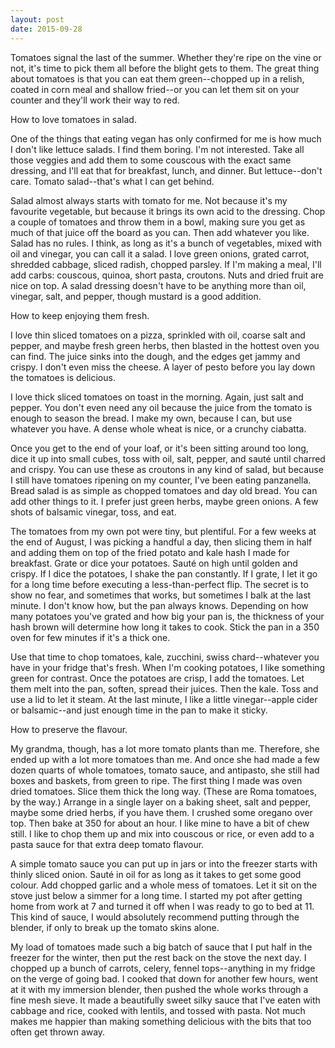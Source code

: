 ```yaml
---
layout: post
date: 2015-09-28
---
```


Tomatoes signal the last of the summer. Whether they're ripe on the vine or not, it's time to pick them all before the blight gets to them. The great thing about tomatoes is that you can eat them green--chopped up in a relish, coated in corn meal and shallow fried--or you can let them sit on your counter and they'll work their way to red.

How to love tomatoes in salad. 

One of the things that eating vegan has only confirmed for me is how much I don't like lettuce salads. I find them boring. I'm not interested. Take all those veggies and add them to some couscous with the exact same dressing, and I'll eat that for breakfast, lunch, and dinner. But lettuce--don't care. Tomato salad--that's what I can get behind. 

Salad almost always starts with tomato for me. Not because it's my favourite vegetable, but because it brings its own acid to the dressing. Chop a couple of tomatoes and throw them in a bowl, making sure you get as much of that juice off the board as you can. Then add whatever you like. Salad has no rules. I think, as long as it's a bunch of vegetables, mixed with oil and vinegar, you can call it a salad. I love green onions, grated carrot, shredded cabbage, sliced radish, chopped parsley. If I'm making a meal, I'll add carbs: couscous, quinoa, short pasta, croutons. Nuts and dried fruit are nice on top. A salad dressing doesn't have to be anything more than oil, vinegar, salt, and pepper, though mustard is a good addition.

How to keep enjoying them fresh.

I love thin sliced tomatoes on a pizza, sprinkled with oil, coarse salt and pepper, and maybe fresh green herbs, then blasted in the hottest oven you can find. The juice sinks into the dough, and the edges get jammy and crispy. I don't even miss the cheese. A layer of pesto before you lay down the tomatoes is delicious.

I love thick sliced tomatoes on toast in the morning. Again, just salt and pepper. You don't even need any oil because the juice from the tomato is enough to season the bread. I make my own, because I can, but use whatever you have. A dense whole wheat is nice, or a crunchy ciabatta. 

Once you get to the end of your loaf, or it's been sitting around too long, dice it up into small cubes, toss with oil, salt, pepper, and sauté until charred and crispy. You can use these as croutons in any kind of salad, but because I still have tomatoes ripening on my counter, I've been eating panzanella. Bread salad is as simple as chopped tomatoes and day old bread. You can add other things to it. I prefer just green herbs, maybe green onions. A few shots of balsamic vinegar, toss, and eat. 

The tomatoes from my own pot were tiny, but plentiful. For a few weeks at the end of August, I was picking a handful a day, then slicing them in half and adding them on top of the fried potato and kale hash I made for breakfast. Grate or dice your potatoes. Sauté on high until golden and crispy. If I dice the potatoes, I shake the pan constantly. If I grate, I let it go for a long time before executing a less-than-perfect flip. The secret is to show no fear, and sometimes that works, but sometimes I balk at the last minute. I don't know how, but the pan always knows. Depending on how many potatoes you've grated and how big your pan is, the thickness of your hash brown will determine how long it takes to cook. Stick the pan in a 350 oven for few minutes if it's a thick one. 

Use that time to chop tomatoes, kale, zucchini, swiss chard--whatever you have in your fridge that's fresh. When I'm cooking potatoes, I like something green for contrast. Once the potatoes are crisp, I add the tomatoes. Let them melt into the pan, soften, spread their juices. Then the kale. Toss and use a lid to let it steam. At the last minute, I like a little vinegar--apple cider or balsamic--and just enough time in the pan to make it sticky.

How to preserve the flavour.  

My grandma, though, has a lot more tomato plants than me. Therefore, she ended up with a lot more tomatoes than me. And once she had made a few dozen quarts of whole tomatoes, tomato sauce, and antipasto, she still had boxes and baskets, from green to ripe. The first thing I made was oven dried tomatoes. Slice them thick the long way. (These are Roma tomatoes, by the way.) Arrange in a single layer on a baking sheet, salt and pepper, maybe some dried herbs, if you have them. I crushed some oregano over top. Then bake at 350 for about an hour. I like mine to have a bit of chew still. I like to chop them up and mix into couscous or rice, or even add to a pasta sauce for that extra deep tomato flavour. 

A simple tomato sauce you can put up in jars or into the freezer starts with thinly sliced onion. Sauté in oil for as long as it takes to get some good colour. Add chopped garlic and a whole mess of tomatoes. Let it sit on the stove just below a simmer for a long time. I started my pot after getting home from work at 7 and turned it off when I was ready to go to bed at 11. This kind of sauce, I would absolutely recommend putting through the blender, if only to break up the tomato skins alone. 

My load of tomatoes made such a big batch of sauce that I put half in the freezer for the winter, then put the rest back on the stove the next day. I chopped up a bunch of carrots, celery, fennel tops--anything in my fridge on the verge of going bad. I cooked that down for another few hours, went at it with my immersion blender, then pushed the whole works through a fine mesh sieve. It made a beautifully sweet silky sauce that I've eaten with cabbage and rice, cooked with lentils, and tossed with pasta. Not much makes me happier than making something delicious with the bits that too often get thrown away. 
